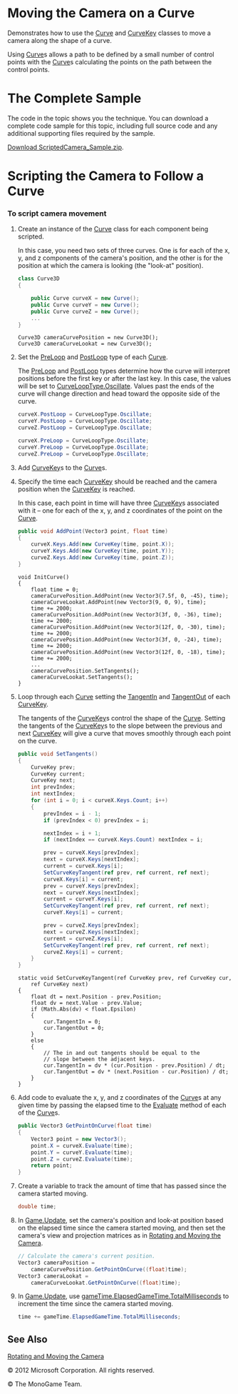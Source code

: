 
# Moving the Camera on a Curve

Demonstrates how to use the [Curve](bb196070.md) and [CurveKey](bb196065.md) classes to move a camera along the shape of a curve.

Using [Curve](bb196070.md)s allows a path to be defined by a small number of control points with the [Curve](bb196070.md)s calculating the points on the path between the control points.

# The Complete Sample

The code in the topic shows you the technique. You can download a complete code sample for this topic, including full source code and any additional supporting files required by the sample.

[Download ScriptedCamera\_Sample.zip](http://go.microsoft.com/fwlink/?linkid=198895).

# Scripting the Camera to Follow a Curve

### To script camera movement

1.  Create an instance of the [Curve](bb196070.md) class for each component being scripted.
    
    In this case, you need two sets of three curves. One is for each of the x, y, and z components of the camera's position, and the other is for the position at which the camera is looking (the "look-at" position).
    
    ``` csharp
    class Curve3D
    {
    
        public Curve curveX = new Curve();
        public Curve curveY = new Curve();
        public Curve curveZ = new Curve();
        ...
    }
    ```
    
        Curve3D cameraCurvePosition = new Curve3D();
        Curve3D cameraCurveLookat = new Curve3D();

2.  Set the [PreLoop](bb198493.md) and [PostLoop](bb198486.md) type of each [Curve](bb196070.md).
    
    The [PreLoop](bb198493.md) and [PostLoop](bb198486.md) types determine how the curve will interpret positions before the first key or after the last key. In this case, the values will be set to [CurveLoopType.Oscillate](bb196069.md). Values past the ends of the curve will change direction and head toward the opposite side of the curve.
    
    ``` csharp
    curveX.PostLoop = CurveLoopType.Oscillate;
    curveY.PostLoop = CurveLoopType.Oscillate;
    curveZ.PostLoop = CurveLoopType.Oscillate;
    
    curveX.PreLoop = CurveLoopType.Oscillate;
    curveY.PreLoop = CurveLoopType.Oscillate;
    curveZ.PreLoop = CurveLoopType.Oscillate;
    ```

3.  Add [CurveKey](bb196065.md)s to the [Curve](bb196070.md)s.

4.  Specify the time each [CurveKey](bb196065.md) should be reached and the camera position when the [CurveKey](bb196065.md) is reached.
    
    In this case, each point in time will have three [CurveKey](bb196065.md)s associated with it – one for each of the x, y, and z coordinates of the point on the [Curve](bb196070.md).
    
    ``` csharp
    public void AddPoint(Vector3 point, float time)
    {
        curveX.Keys.Add(new CurveKey(time, point.X));
        curveY.Keys.Add(new CurveKey(time, point.Y));
        curveZ.Keys.Add(new CurveKey(time, point.Z));
    }
    ```
    
        void InitCurve()
        {
            float time = 0;
            cameraCurvePosition.AddPoint(new Vector3(7.5f, 0, -45), time);
            cameraCurveLookat.AddPoint(new Vector3(9, 0, 9), time);
            time += 2000;
            cameraCurvePosition.AddPoint(new Vector3(3f, 0, -36), time);
            time += 2000;
            cameraCurvePosition.AddPoint(new Vector3(12f, 0, -30), time);
            time += 2000;
            cameraCurvePosition.AddPoint(new Vector3(3f, 0, -24), time);
            time += 2000;
            cameraCurvePosition.AddPoint(new Vector3(12f, 0, -18), time);
            time += 2000;
            ...
            cameraCurvePosition.SetTangents();
            cameraCurveLookat.SetTangents();
        }

5.  Loop through each [Curve](bb196070.md) setting the [TangentIn](bb199296.md) and [TangentOut](bb199297.md) of each [CurveKey](bb196065.md).
    
    The tangents of the [CurveKey](bb196065.md)s control the shape of the [Curve](bb196070.md). Setting the tangents of the [CurveKey](bb196065.md)s to the slope between the previous and next [CurveKey](bb196065.md) will give a curve that moves smoothly through each point on the curve.
    
    ``` csharp
    public void SetTangents()
    {
        CurveKey prev;
        CurveKey current;
        CurveKey next;
        int prevIndex;
        int nextIndex;
        for (int i = 0; i < curveX.Keys.Count; i++)
        {
            prevIndex = i - 1;
            if (prevIndex < 0) prevIndex = i;
    
            nextIndex = i + 1;
            if (nextIndex == curveX.Keys.Count) nextIndex = i;
    
            prev = curveX.Keys[prevIndex];
            next = curveX.Keys[nextIndex];
            current = curveX.Keys[i];
            SetCurveKeyTangent(ref prev, ref current, ref next);
            curveX.Keys[i] = current;
            prev = curveY.Keys[prevIndex];
            next = curveY.Keys[nextIndex];
            current = curveY.Keys[i];
            SetCurveKeyTangent(ref prev, ref current, ref next);
            curveY.Keys[i] = current;
    
            prev = curveZ.Keys[prevIndex];
            next = curveZ.Keys[nextIndex];
            current = curveZ.Keys[i];
            SetCurveKeyTangent(ref prev, ref current, ref next);
            curveZ.Keys[i] = current;
        }
    }
    ```
    
        static void SetCurveKeyTangent(ref CurveKey prev, ref CurveKey cur, 
            ref CurveKey next)
        {
            float dt = next.Position - prev.Position;
            float dv = next.Value - prev.Value;
            if (Math.Abs(dv) < float.Epsilon)
            {
                cur.TangentIn = 0;
                cur.TangentOut = 0;
            }
            else
            {
                // The in and out tangents should be equal to the 
                // slope between the adjacent keys.
                cur.TangentIn = dv * (cur.Position - prev.Position) / dt;
                cur.TangentOut = dv * (next.Position - cur.Position) / dt;
            }
        }

6.  Add code to evaluate the x, y, and z coordinates of the [Curve](bb196070.md)s at any given time by passing the elapsed time to the [Evaluate](https://msdn.microsoft.com/en-us/library/m:microsoft.xna.framework.curve.evaluate\(system.single\)) method of each of the [Curve](bb196070.md)s.
    
    ``` csharp
    public Vector3 GetPointOnCurve(float time)
    {
        Vector3 point = new Vector3();
        point.X = curveX.Evaluate(time);
        point.Y = curveY.Evaluate(time);
        point.Z = curveZ.Evaluate(time);
        return point;
    }
    ```

7.  Create a variable to track the amount of time that has passed since the camera started moving.
    
    ``` csharp
    double time;
    ```

8.  In [Game.Update](https://msdn.microsoft.com/en-us/library/m:microsoft.xna.framework.game.update\(microsoft.xna.framework.gametime\)), set the camera's position and look-at position based on the elapsed time since the camera started moving, and then set the camera's view and projection matrices as in [Rotating and Moving the Camera](bb197901.md).
    
    ``` csharp
    // Calculate the camera's current position.
    Vector3 cameraPosition =
        cameraCurvePosition.GetPointOnCurve((float)time);
    Vector3 cameraLookat =
        cameraCurveLookat.GetPointOnCurve((float)time);
    ```

9.  In [Game.Update](https://msdn.microsoft.com/en-us/library/m:microsoft.xna.framework.game.update\(microsoft.xna.framework.gametime\)), use [gameTime.ElapsedGameTime.TotalMilliseconds](bb196533.md) to increment the time since the camera started moving.
    
    ``` csharp
    time += gameTime.ElapsedGameTime.TotalMilliseconds;
    ```

## See Also

[Rotating and Moving the Camera](bb197901.md)

© 2012 Microsoft Corporation. All rights reserved.  

© The MonoGame Team.